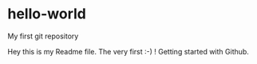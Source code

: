 # hello-world
My first git repository

Hey this is my Readme file. The very first :-) ! 
Getting started with Github.
